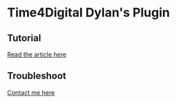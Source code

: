 # Time4Digital Dylan's Plugin

## Tutorial 
[Read the article here](https://www.time4digital.lu/article/hello-world-contao-plugin)

## Troubleshoot 
[Contact me here](https://www.time4digital.lu/en/software-development-web-design-seo#contact)
